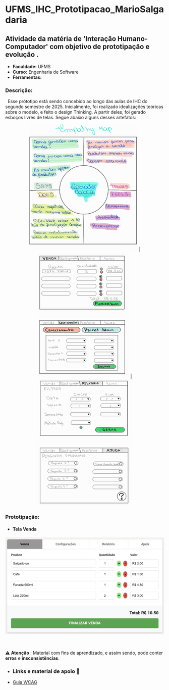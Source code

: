 # UFMS_IHC_Prototipacao_MarioSalgadaria
## Atividade da matéria de 'Interação Humano-Computador' com objetivo de prototipação e evolução .
* **Faculdade:** UFMS
* **Curso:** Engenharia de Software
* **Ferramentas:**
 
### Descrição:
  &nbsp;&nbsp;Esse prótotipo está sendo concebido ao longo das aulas de IHC do segundo semestre de 2025. Inicialmente,
  foi realizado idealizações teóricas sobre o modelo, e feito o design Thinking. A partir deles, foi gerado esboços livres de telas.
  Segue abaixo alguns desses artefatos:

<div align="center">
  <img src="./img/empathyMap.jpg" alt="imagem Mapa de Empatia" width="345"/> | <img src="./img/esboco_Venda_Configuracoes.jpg" alt="imagem esboço tela Relatórios e Ajuda" width="290"/> |  <img src="./img/esboco_Relatorio_Ajuda.jpg" alt="imagem esboço tela Venda e Configurações" width="300"/> 
</div>

 ### Prototipação:
 * #### **Tela Venda**
 <!--* ![imagem modelo conceitual EER](./ERR.drawio.png);-->
<div align="center">
  <img src="./img/telaVenda_prototipo.png" alt="imagem Tela Venda" width="700"/>
</div>
 <br><br>
 
 ⚠ **Atenção** : Material com fins de aprendizado, e assim sendo, pode conter **erros** e **insconsistências**.

* ### **Links e material de apoio** 📖
 - [Guia WCAG](https://guia-wcag.com/)

 
    



